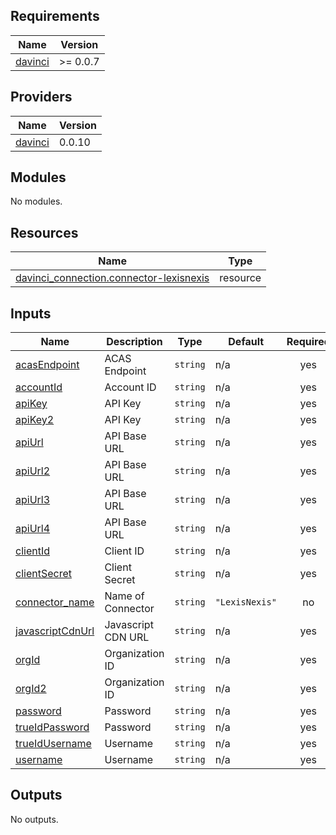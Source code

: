 <!-- BEGIN_TF_DOCS -->
## Requirements

| Name | Version |
|------|---------|
| <a name="requirement_davinci"></a> [davinci](#requirement\_davinci) | >= 0.0.7 |

## Providers

| Name | Version |
|------|---------|
| <a name="provider_davinci"></a> [davinci](#provider\_davinci) | 0.0.10 |

## Modules

No modules.

## Resources

| Name | Type |
|------|------|
| [davinci_connection.connector-lexisnexis](https://registry.terraform.io/providers/samir-gandhi/davinci/latest/docs/resources/connection) | resource |

## Inputs

| Name | Description | Type | Default | Required |
|------|-------------|------|---------|:--------:|
| <a name="input_acasEndpoint"></a> [acasEndpoint](#input\_acasEndpoint) | ACAS Endpoint | `string` | n/a | yes |
| <a name="input_accountId"></a> [accountId](#input\_accountId) | Account ID | `string` | n/a | yes |
| <a name="input_apiKey"></a> [apiKey](#input\_apiKey) | API Key | `string` | n/a | yes |
| <a name="input_apiKey2"></a> [apiKey2](#input\_apiKey2) | API Key | `string` | n/a | yes |
| <a name="input_apiUrl"></a> [apiUrl](#input\_apiUrl) | API Base URL | `string` | n/a | yes |
| <a name="input_apiUrl2"></a> [apiUrl2](#input\_apiUrl2) | API Base URL | `string` | n/a | yes |
| <a name="input_apiUrl3"></a> [apiUrl3](#input\_apiUrl3) | API Base URL | `string` | n/a | yes |
| <a name="input_apiUrl4"></a> [apiUrl4](#input\_apiUrl4) | API Base URL | `string` | n/a | yes |
| <a name="input_clientId"></a> [clientId](#input\_clientId) | Client ID | `string` | n/a | yes |
| <a name="input_clientSecret"></a> [clientSecret](#input\_clientSecret) | Client Secret | `string` | n/a | yes |
| <a name="input_connector_name"></a> [connector\_name](#input\_connector\_name) | Name of Connector | `string` | `"LexisNexis"` | no |
| <a name="input_javascriptCdnUrl"></a> [javascriptCdnUrl](#input\_javascriptCdnUrl) | Javascript CDN URL | `string` | n/a | yes |
| <a name="input_orgId"></a> [orgId](#input\_orgId) | Organization ID | `string` | n/a | yes |
| <a name="input_orgId2"></a> [orgId2](#input\_orgId2) | Organization ID | `string` | n/a | yes |
| <a name="input_password"></a> [password](#input\_password) | Password | `string` | n/a | yes |
| <a name="input_trueIdPassword"></a> [trueIdPassword](#input\_trueIdPassword) | Password | `string` | n/a | yes |
| <a name="input_trueIdUsername"></a> [trueIdUsername](#input\_trueIdUsername) | Username | `string` | n/a | yes |
| <a name="input_username"></a> [username](#input\_username) | Username | `string` | n/a | yes |

## Outputs

No outputs.
<!-- END_TF_DOCS -->